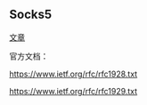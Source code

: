 ## Socks5





[文章](https://cloud.tencent.com/developer/article/1682604)

官方文档：

https://www.ietf.org/rfc/rfc1928.txt

https://www.ietf.org/rfc/rfc1929.txt
